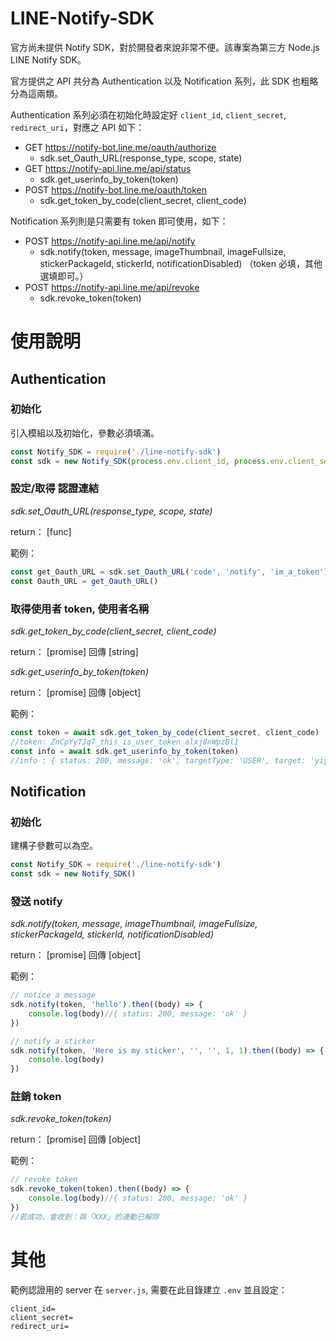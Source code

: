 # LINE-Notify-SDK

官方尚未提供 Notify SDK，對於開發者來說非常不便。該專案為第三方 Node.js LINE Notify SDK。

官方提供之 API 共分為 Authentication 以及 Notification 系列，此 SDK 也粗略分為這兩類。

Authentication 系列必須在初始化時設定好 `client_id`, `client_secret`, `redirect_uri`，對應之 API 如下：

- GET  https://notify-bot.line.me/oauth/authorize 
    - sdk.set_Oauth_URL(response_type, scope, state)
- GET  https://notify-api.line.me/api/status
    - sdk.get_userinfo_by_token(token)
- POST https://notify-bot.line.me/oauth/token
    - sdk.get_token_by_code(client_secret, client_code)

Notification 系列則是只需要有 token 即可使用，如下：

- POST https://notify-api.line.me/api/notify
    - sdk.notify(token, message, imageThumbnail, imageFullsize, stickerPackageId, stickerId, notificationDisabled)
    （token 必填，其他選填即可。）
- POST https://notify-api.line.me/api/revoke
    - sdk.revoke_token(token)

# 使用說明

## Authentication

### 初始化

引入模組以及初始化，參數必須填滿。

```javascript
const Notify_SDK = require('./line-notify-sdk')
const sdk = new Notify_SDK(process.env.client_id, process.env.client_secret, process.env.redirect_uri)
```

### 設定/取得 認證連結

*sdk.set_Oauth_URL(response_type, scope, state)*

return： [func]

範例：
```javascript
const get_Oauth_URL = sdk.set_Oauth_URL('code', 'notify', 'im_a_token')
const Oauth_URL = get_Oauth_URL()
```

### 取得使用者 token, 使用者名稱
*sdk.get_token_by_code(client_secret, client_code)*

return： [promise] 回傳 [string]


*sdk.get_userinfo_by_token(token)*

return： [promise] 回傳 [object]

範例：
```javascript
const token = await sdk.get_token_by_code(client_secret, client_code)
//token: ZnCpYyTJq7_this_is_user_token_alxj8nWpzBl1
const info = await sdk.get_userinfo_by_token(token)
//info : { status: 200, message: 'ok', targetType: 'USER', target: 'yiyu0x' }
```

## Notification

### 初始化

建構子參數可以為空。

```javascript
const Notify_SDK = require('./line-notify-sdk')
const sdk = new Notify_SDK()
```

### 發送 notify

*sdk.notify(token, message, imageThumbnail, imageFullsize, stickerPackageId, stickerId, notificationDisabled)*

return： [promise] 回傳 [object]

範例：
```javascript
// notice a message
sdk.notify(token, 'hello').then((body) => {
    console.log(body)//{ status: 200, message: 'ok' }
})

// notify a sticker
sdk.notify(token, 'Here is my sticker', '', '', 1, 1).then((body) => {
    console.log(body)
})
```

### 註銷 token

*sdk.revoke_token(token)*

return： [promise] 回傳 [object]

範例：
```javascript
// revoke token
sdk.revoke_token(token).then((body) => {
	console.log(body)//{ status: 200, message: 'ok' }
})
//若成功，會收到：與「XXX」的連動已解除
```

# 其他

範例認證用的 server 在 `server.js`, 需要在此目錄建立 `.env` 並且設定：

```
client_id=
client_secret=
redirect_uri=
```
